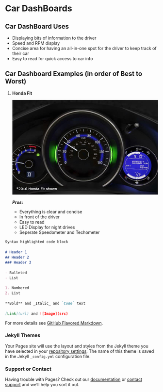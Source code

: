 

# Car DashBoards



## Car DashBoard Uses

- Displaying bits of information to the driver
- Speed and RPM display
- Concise area for having an all-in-one spot for the driver to keep track of their car
- Easy to read for quick access to car info

## Car Dashboard Examples (in order of Best to Worst)

1. **Honda Fit**
   
   
   ![Image](https://github.com/xavierjenkins99/VR-Project2/blob/main/HondaFit2016.jpg)
    
    
   **_Pros:_**
   -  Everything is clear and concise
   -  In front of the driver
   -  Easy to read
   -  LED Display for night drives
   -  Seperate Speedometer and Techometer

```markdown
Syntax highlighted code block

# Header 1
## Header 2
### Header 3

- Bulleted
- List

1. Numbered
2. List

**Bold** and _Italic_ and `Code` text

[Link](url) and ![Image](src)
```

For more details see [GitHub Flavored Markdown](https://guides.github.com/features/mastering-markdown/).

### Jekyll Themes

Your Pages site will use the layout and styles from the Jekyll theme you have selected in your [repository settings](https://github.com/xavierjenkins99/VR-Project2/settings/pages). The name of this theme is saved in the Jekyll `_config.yml` configuration file.

### Support or Contact

Having trouble with Pages? Check out our [documentation](https://docs.github.com/categories/github-pages-basics/) or [contact support](https://support.github.com/contact) and we’ll help you sort it out.
